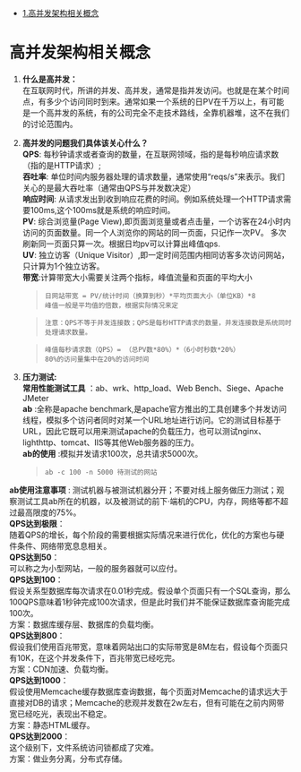 - [1.高并发架构相关概念](#gn)
# <a id="gn">高并发架构相关概念</a>  
1. __什么是高并发：__  
在互联网时代，所讲的并发、高并发，通常是指并发访问。也就是在某个时间点，有多少个访问同时到来。通常如果一个系统的日PV在千万以上，有可能是一个高并发的系统，有的公司完全不走技术路线，全靠机器堆，这不在我们的讨论范围内。  
2.  __高并发的问题我们具体该关心什么？__  
__QPS__: 每秒钟请求或者查询的数量，在互联网领域，指的是每秒响应请求数（指的是HTTP请求）;  
__吞吐率__: 单位时间内服务器处理的请求数量，通常使用“reqs/s”来表示。我们关心的是最大吞吐率（通常由QPS与并发数决定）  
__响应时间__: 从请求发出到收到响应花费的时间。例如系统处理一个HTTP请求需要100ms,这个100ms就是系统的响应时间。  
__PV__: 综合浏览量(Page View),即页面浏览量或者点击量，一个访客在24小时内访问的页面数量。同一个人浏览你的网站的同一页面，只记作一次PV。 多次刷新同一页面只算一次。根据日均pv可以计算出峰值qps.   
__UV__: 独立访客（Unique Visitor）,即一定时间范围内相同访客多次访问网站，只计算为1个独立访客。  
__带宽__:计算带宽大小需要关注两个指标，峰值流量和页面的平均大小
    >     日网站带宽 = PV/统计时间（换算到秒）*平均页面大小（单位KB）*8
    >     峰值一般是平均值的倍数，根据实际情况来定  

    >     注意：QPS不等于并发连接数；QPS是每秒HTTP请求的数量，并发连接数是系统同时处理请求数量。 

    >     峰值每秒请求数（QPS）= （总PV数*80%）*（6小时秒数*20%）
    >     80%的访问量集中在20%的访问时间  
2.  __压力测试:__  
__常用性能测试工具__ ：ab、wrk、http_load、Web Bench、Siege、Apache JMeter  
__ab__ :全称是apache benchmark,是apache官方推出的工具创建多个并发访问线程，模拟多个访问者同时对某一个URL地址进行访问。它的测试目标基于URL，因此它既可以用来测试apache的负载压力，也可以测试nginx、lighthttp、tomcat、IIS等其他Web服务器的压力。  
__ab的使用__ :模拟并发请求100次，总共请求5000次。  
    >     ab -c 100 -n 5000 待测试的网站

__ab使用注意事项__ : 测试机器与被测试机器分开；不要对线上服务做压力测试；观察测试工具ab所在的机器，以及被测试的前下·端机的CPU，内存，网络等都不超过最高限度的75%。  
__QPS达到极限__：  
随着QPS的增长，每个阶段的需要根据实际情况来进行优化，优化的方案也与硬件条件、网络带宽息息相关。  
__QPS达到50__：  
可以称之为小型网站，一般的服务器就可以应付。  
__QPS达到100__：  
假设关系型数据库每次请求在0.01秒完成。假设单个页面只有一个SQL查询，那么100QPS意味着1秒钟完成100次请求，但是此时我们并不能保证数据库查询能完成100次。  
方案：数据库缓存层、数据库的负载均衡。  
__QPS达到800__：  
假设我们使用百兆带宽，意味着网站出口的实际带宽是8M左右，假设每个页面只有10K，在这个并发条件下，百兆带宽已经吃完。  
方案：CDN加速、负载均衡。   
__QPS达到1000__：  
假设使用Memcache缓存数据库查询数据，每个页面对Memcache的请求远大于直接对DB的请求；Memcache的悲观并发数在2w左右，但有可能在之前内网带宽已经吃光，表现出不稳定。  
方案：静态HTML缓存。  
__QPS达到2000__：  
这个级别下，文件系统访问锁都成了灾难。  
方案：做业务分离，分布式存储。